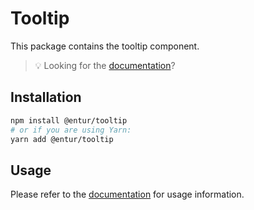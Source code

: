 # Tooltip

This package contains the tooltip component.

> 💡 Looking for the [documentation](https://design.entur.no/komponenter/feedback/tooltip)?

## Installation

```sh
npm install @entur/tooltip
# or if you are using Yarn:
yarn add @entur/tooltip
```

## Usage

Please refer to the [documentation](https://design.entur.no/komponenter/feedback/tooltip) for usage information.
